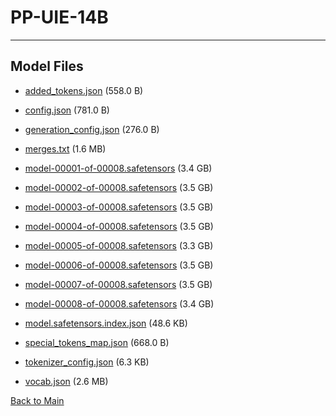 
# PP-UIE-14B
---



## Model Files

- [added_tokens.json](https://paddlenlp.bj.bcebos.com/models/community/paddlenlp/PP-UIE-14B/added_tokens.json) (558.0 B)

- [config.json](https://paddlenlp.bj.bcebos.com/models/community/paddlenlp/PP-UIE-14B/config.json) (781.0 B)

- [generation_config.json](https://paddlenlp.bj.bcebos.com/models/community/paddlenlp/PP-UIE-14B/generation_config.json) (276.0 B)

- [merges.txt](https://paddlenlp.bj.bcebos.com/models/community/paddlenlp/PP-UIE-14B/merges.txt) (1.6 MB)

- [model-00001-of-00008.safetensors](https://paddlenlp.bj.bcebos.com/models/community/paddlenlp/PP-UIE-14B/model-00001-of-00008.safetensors) (3.4 GB)

- [model-00002-of-00008.safetensors](https://paddlenlp.bj.bcebos.com/models/community/paddlenlp/PP-UIE-14B/model-00002-of-00008.safetensors) (3.5 GB)

- [model-00003-of-00008.safetensors](https://paddlenlp.bj.bcebos.com/models/community/paddlenlp/PP-UIE-14B/model-00003-of-00008.safetensors) (3.5 GB)

- [model-00004-of-00008.safetensors](https://paddlenlp.bj.bcebos.com/models/community/paddlenlp/PP-UIE-14B/model-00004-of-00008.safetensors) (3.5 GB)

- [model-00005-of-00008.safetensors](https://paddlenlp.bj.bcebos.com/models/community/paddlenlp/PP-UIE-14B/model-00005-of-00008.safetensors) (3.3 GB)

- [model-00006-of-00008.safetensors](https://paddlenlp.bj.bcebos.com/models/community/paddlenlp/PP-UIE-14B/model-00006-of-00008.safetensors) (3.5 GB)

- [model-00007-of-00008.safetensors](https://paddlenlp.bj.bcebos.com/models/community/paddlenlp/PP-UIE-14B/model-00007-of-00008.safetensors) (3.5 GB)

- [model-00008-of-00008.safetensors](https://paddlenlp.bj.bcebos.com/models/community/paddlenlp/PP-UIE-14B/model-00008-of-00008.safetensors) (3.4 GB)

- [model.safetensors.index.json](https://paddlenlp.bj.bcebos.com/models/community/paddlenlp/PP-UIE-14B/model.safetensors.index.json) (48.6 KB)

- [special_tokens_map.json](https://paddlenlp.bj.bcebos.com/models/community/paddlenlp/PP-UIE-14B/special_tokens_map.json) (668.0 B)

- [tokenizer_config.json](https://paddlenlp.bj.bcebos.com/models/community/paddlenlp/PP-UIE-14B/tokenizer_config.json) (6.3 KB)

- [vocab.json](https://paddlenlp.bj.bcebos.com/models/community/paddlenlp/PP-UIE-14B/vocab.json) (2.6 MB)


[Back to Main](../../)